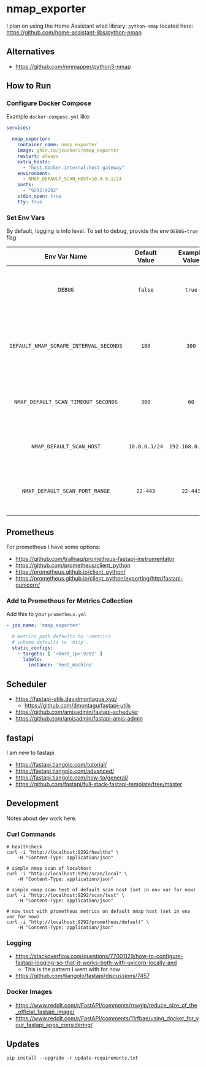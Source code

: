 # nmap_exporter

I plan on using the Home Assistant wled library: `python-nmap` located here: https://github.com/home-assistant-libs/python-nmap

## Alternatives

* https://github.com/nmmapper/python3-nmap

## How to Run

### Configure Docker Compose

Example `docker-compose.yml` like:

```yaml
services:

  nmap_exporter:
    container_name: nmap_exporter
    image: ghcr.io/jzucker2/nmap_exporter
    restart: always
    extra_hosts:
      - "host.docker.internal:host-gateway"
    environment:
      - NMAP_DEFAULT_SCAN_HOST=10.0.0.1/24
    ports:
      - "9292:9292"
    stdin_open: true
    tty: true
```

### Set Env Vars

By default, logging is info level. To set to debug, provide the env `DEBUG=true` flag

|                         Env Var Name                         | Default Value |  Example Value   |                               Description                               |
|:------------------------------------------------------------:|:-------------:|:----------------:|:-----------------------------------------------------------------------:|
|                           `DEBUG`                            |    `false`    |      `true`      |          This determines debug logging and a few other things           |
|            `DEFAULT_NMAP_SCRAPE_INTERVAL_SECONDS`            |     `180`     |      `300`       | This determines how often to scrape prometheus metrics from `nmap` scan |
|             `NMAP_DEFAULT_SCAN_TIMEOUT_SECONDS`              |     `300`     |       `60`       |        This determines how long before a timeout on `nmap` scan         |
|                   `NMAP_DEFAULT_SCAN_HOST`                   | `10.0.0.1/24` | `192.168.0.1/24` |          This is the ip range of addresses to scan and scrape           |
|                `NMAP_DEFAULT_SCAN_PORT_RANGE`                |   `22-443`    |     `22-443`     |       This is the port range of host addresses to scan and scrape       |

## Prometheus

For prometheus I have some options:

* https://github.com/trallnag/prometheus-fastapi-instrumentator
* https://github.com/prometheus/client_python
* https://prometheus.github.io/client_python/
* https://prometheus.github.io/client_python/exporting/http/fastapi-gunicorn/

### Add to Prometheus for Metrics Collection

Add this to your `prometheus.yml`

```yaml
- job_name: 'nmap_exporter'

  # metrics_path defaults to '/metrics'
  # scheme defaults to 'http'.
  static_configs:
    - targets: [ '<host_ip>:9292' ]
      labels:
        instance: 'host_machine'
```

## Scheduler

* https://fastapi-utils.davidmontague.xyz/
  * https://github.com/dmontagu/fastapi-utils
* https://github.com/amisadmin/fastapi-scheduler
* https://github.com/amisadmin/fastapi-amis-admin

## fastapi

I am new to fastapi

* https://fastapi.tiangolo.com/tutorial/
* https://fastapi.tiangolo.com/advanced/
* https://fastapi.tiangolo.com/how-to/general/
* https://github.com/fastapi/full-stack-fastapi-template/tree/master

## Development

Notes about dev work here.

### Curl Commands

```
# healthcheck
curl -i "http://localhost:9292/healthz" \
    -H "Content-Type: application/json"

# simple nmap scan of localhost
curl -i "http://localhost:9292/scan/local" \
    -H "Content-Type: application/json"

# simple nmap scan test of default scan host (set in env var for now)
curl -i "http://localhost:9292/scan/test" \
    -H "Content-Type: application/json"

# now test with prometheus metrics on default nmap host (set in env var for now)
curl -i "http://localhost:9292/prometheus/default" \
    -H "Content-Type: application/json"
```

### Logging

* https://stackoverflow.com/questions/77001129/how-to-configure-fastapi-logging-so-that-it-works-both-with-uvicorn-locally-and
  * This is the pattern I went with for now
* https://github.com/tiangolo/fastapi/discussions/7457

### Docker Images

* https://www.reddit.com/r/FastAPI/comments/rrwglp/reduce_size_of_the_official_fastapi_image/
* https://www.reddit.com/r/FastAPI/comments/11rfbae/using_docker_for_your_fastapi_apps_considering/

## Updates

```
pip install --upgrade -r update-requirements.txt
```
